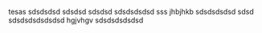 tesas
sdsdsdsd
sdsdsd
sdsdsd
sdsdsdsdsd
sss
jhbjhkb
sdsdsdsdsd
sdsd
sdsdsdsdsdsdsd
hgjvhgv
sdsdsdsdsdsd

